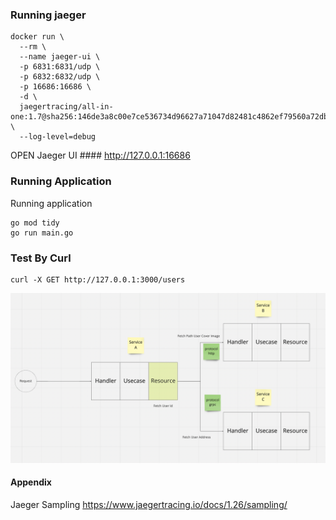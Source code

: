 
### Running jaeger

```script
docker run \
  --rm \
  --name jaeger-ui \
  -p 6831:6831/udp \
  -p 6832:6832/udp \
  -p 16686:16686 \
  -d \
  jaegertracing/all-in-one:1.7@sha256:146de3a8c00e7ce536734d96627a71047d82481c4862ef79560a72dba1b4099a \
  --log-level=debug
```

OPEN Jaeger UI #### http://127.0.0.1:16686

### Running Application

Running application
```
go mod tidy
go run main.go
```

### Test By Curl
```curl
curl -X GET http://127.0.0.1:3000/users
```

![Work flow Tracing](https://github.com/BlackMocca/opentracing-example/blob/master/assets/github/workflow.png?raw=true)


#### Appendix
Jaeger Sampling https://www.jaegertracing.io/docs/1.26/sampling/